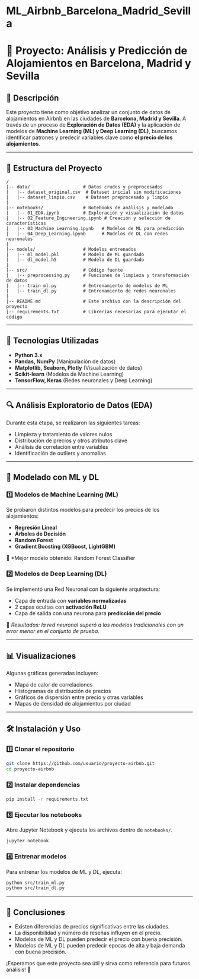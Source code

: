 # ML_Airbnb_Barcelona_Madrid_Sevilla
# 📌 Proyecto: Análisis y Predicción de Alojamientos en Barcelona, Madrid y Sevilla

## 📖 Descripción
Este proyecto tiene como objetivo analizar un conjunto de datos de alojamientos en Airbnb en las ciudades de **Barcelona, Madrid y Sevilla**. A través de un proceso de **Exploración de Datos (EDA)** y la aplicación de modelos de **Machine Learning (ML) y Deep Learning (DL)**, buscamos identificar patrones y predecir variables clave como **el precio de los alojamientos**.

---
## 📂 Estructura del Proyecto

```
/
|-- data/                    # Datos crudos y preprocesados
|   |-- dataset_original.csv  # Dataset inicial sin modificaciones
|   |-- dataset_limpio.csv    # Dataset preprocesado y limpio
|
|-- notebooks/               # Notebooks de análisis y modelado
|   |-- 01_EDA.ipynb         # Exploración y visualización de datos
|   |-- 02_Feature_Engineering.ipynb # Creación y selección de características
|   |-- 03_Machine_Learning.ipynb   # Modelos de ML para predicción
|   |-- 04_Deep_Learning.ipynb      # Modelos de DL con redes neuronales
|
|-- models/                  # Modelos entrenados
|   |-- ml_model.pkl         # Modelo de ML guardado
|   |-- dl_model.h5          # Modelo de DL guardado
|
|-- src/                     # Código fuente
|   |-- preprocessing.py     # Funciones de limpieza y transformación de datos
|   |-- train_ml.py          # Entrenamiento de modelos de ML
|   |-- train_dl.py          # Entrenamiento de redes neuronales
|
|-- README.md                # Este archivo con la descripción del proyecto
|-- requirements.txt         # Librerías necesarias para ejecutar el código
```

---
## 🚀 Tecnologías Utilizadas
- **Python 3.x**
- **Pandas, NumPy** (Manipulación de datos)
- **Matplotlib, Seaborn, Plotly** (Visualización de datos)
- **Scikit-learn** (Modelos de Machine Learning)
- **TensorFlow, Keras** (Redes neuronales y Deep Learning)

---
## 🔍 Análisis Exploratorio de Datos (EDA)
Durante esta etapa, se realizaron las siguientes tareas:
- Limpieza y tratamiento de valores nulos
- Distribución de precios y otros atributos clave
- Análisis de correlación entre variables
- Identificación de outliers y anomalías

---
## 🤖 Modelado con ML y DL

### **1️⃣ Modelos de Machine Learning (ML)**
Se probaron distintos modelos para predecir los precios de los alojamientos:
- **Regresión Lineal**
- **Árboles de Decisión**
- **Random Forest**
- **Gradient Boosting (XGBoost, LightGBM)**

📌 *Mejor modelo obtenido: Random Forest Classifier

### **2️⃣ Modelos de Deep Learning (DL)**
Se implementó una Red Neuronal con la siguiente arquitectura:
- Capa de entrada con **variables normalizadas**
- 2 capas ocultas con **activación ReLU**
- Capa de salida con una neurona para **predicción del precio**

📌 *Resultados: la red neuronal superó a los modelos tradicionales con un error menor en el conjunto de prueba.*

---
## 📊 Visualizaciones
Algunas gráficas generadas incluyen:
- Mapa de calor de correlaciones
- Histogramas de distribución de precios
- Gráficos de dispersión entre precio y otras variables
- Mapas de densidad de alojamientos por ciudad

---
## 🛠 Instalación y Uso
### 1️⃣ Clonar el repositorio
```bash
git clone https://github.com/usuario/proyecto-airbnb.git
cd proyecto-airbnb
```

### 2️⃣ Instalar dependencias
```bash
pip install -r requirements.txt
```

### 3️⃣ Ejecutar los notebooks
Abre Jupyter Notebook y ejecuta los archivos dentro de `notebooks/`.

```bash
jupyter notebook
```

### 4️⃣ Entrenar modelos
Para entrenar los modelos de ML y DL, ejecuta:
```bash
python src/train_ml.py
python src/train_dl.py
```

---
## 📌 Conclusiones
- Existen diferencias de precios significativas entre las ciudades.
- La disponibilidad y número de reseñas influyen en el precio.
- Modelos de ML y DL pueden predecir el precio con buena precisión.
- Modelos de ML y DL pueden predecir epocas de alta y baja demanda con buena precisión.


¡Esperamos que este proyecto sea útil y sirva como referencia para futuros análisis! 🚀

